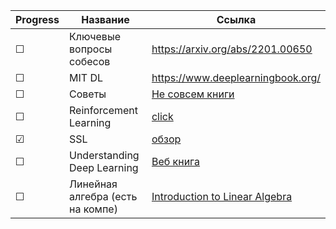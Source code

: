 

|Progress| Название | Ссылка |
|------| ------ | ------ |
|&#9744;|Ключевые вопросы собесов|https://arxiv.org/abs/2201.00650|
|&#9744;|MIT DL|https://www.deeplearningbook.org/|
|&#9744;|Советы|[Не совсем книги](https://docs.google.com/document/d/18FiJbYn53fTtPmphfdCKT2TMWH-8Y2L-MLqDk-MFV4s/preview?pru=AAABhJIWlf0*U1e2PMMGGSvTPgeNMxM4rQ)|
|&#9744;|Reinforcement Learning|[click](https://www.andrew.cmu.edu/course/10-703/textbook/BartoSutton.pdf)|
|&#9745;|SSL|[обзор](https://arxiv.org/pdf/2304.12210.pdf)|
|&#9744;|Understanding Deep Learning|[Веб книга](https://udlbook.github.io/udlbook/)|
|&#9744;|Линейная алгебра (есть на компе)|[Introduction to Linear Algebra](https://vk.com/doc255577237_590062256?hash=ZiuLzEvvJrAUZriWTliM01HaOzu6B3t0Xhq82SOZbGs&dl=3Re80mKReWoiy1dy8i1yzoSvFW5lcp1qzxGSayGt49z)|
